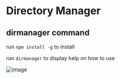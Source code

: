 # Directory Manager

## dirmanager command

run `npm install -g` to install

run `dirmanager` to display help on how to use

![image](https://user-images.githubusercontent.com/20129616/200725565-73d32736-6095-486d-90b5-193ba6276006.png)


